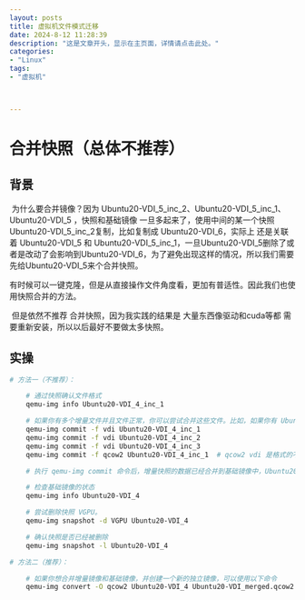 ```yaml
---
layout: posts
title: 虚拟机文件模式迁移
date: 2024-8-12 11:28:39
description: "这是文章开头，显示在主页面，详情请点击此处。"
categories: 
- "Linux"
tags:
- "虚拟机"



---
```




# 合并快照（总体不推荐）



## 背景

​		为什么要合并镜像？因为 Ubuntu20-VDI_5_inc_2、Ubuntu20-VDI_5_inc_1、Ubuntu20-VDI_5 ，快照和基础镜像 一旦多起来了，使用中间的某一个快照 Ubuntu20-VDI_5_inc_2复制，比如复制成 Ubuntu20-VDI_6，实际上 还是关联着 Ubuntu20-VDI_5 和 Ubuntu20-VDI_5_inc_1，一旦Ubuntu20-VDI_5删除了或者是改动了会影响到Ubuntu20-VDI_6，为了避免出现这样的情况，所以我们需要先给Ubuntu20-VDI_5来个合并快照。

​		有时候可以一键克隆，但是从直接操作文件角度看，更加有普适性。因此我们也使用快照合并的方法。

​		但是依然不推荐 合并快照，因为我实践的结果是 大量东西像驱动和cuda等都 需要重新安装，所以以后最好不要做太多快照。



## 实操



```sh
# 方法一（不推荐）：

    # 通过快照确认文件格式
    qemu-img info Ubuntu20-VDI_4_inc_1

    # 如果你有多个增量文件并且文件正常，你可以尝试合并这些文件。比如，如果你有 Ubuntu20-VDI_4_inc_1, Ubuntu20-VDI_4_inc_2, Ubuntu20-VDI_4_inc_3，按顺序合并它们。
    qemu-img commit -f vdi Ubuntu20-VDI_4_inc_1
    qemu-img commit -f vdi Ubuntu20-VDI_4_inc_2
    qemu-img commit -f vdi Ubuntu20-VDI_4_inc_3
    qemu-img commit -f qcow2 Ubuntu20-VDI_4_inc_1  # qcow2 vdi 是格式的不同。

    # 执行 qemu-img commit 命令后，增量快照的数据已经合并到基础镜像中，Ubuntu20-VDI_4_inc_1 文件就不再需要了。

    # 检查基础镜像的状态
    qemu-img info Ubuntu20-VDI_4

    # 尝试删除快照 VGPU。
    qemu-img snapshot -d VGPU Ubuntu20-VDI_4

    # 确认快照是否已经被删除
    qemu-img snapshot -l Ubuntu20-VDI_4

# 方法二（推荐）：

    # 如果你想合并增量镜像和基础镜像，并创建一个新的独立镜像，可以使用以下命令
    qemu-img convert -O qcow2 Ubuntu20-VDI_4 Ubuntu20-VDI_merged.qcow2

```

